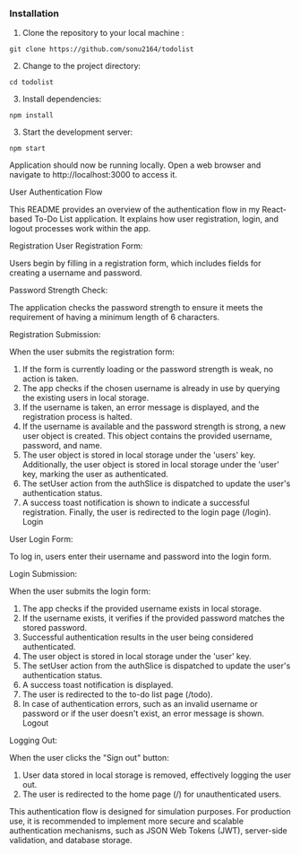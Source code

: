 ### Installation

1. Clone the repository to your local machine :

```
git clone https://github.com/sonu2164/todolist

```
2. Change to the project directory:
```
cd todolist
```

3. Install dependencies:

```
npm install
```

3. Start the development server:

```
npm start
```


 Application should now be running locally. Open a web browser and navigate to http://localhost:3000 to access it.


User Authentication Flow

This README provides an overview of the authentication flow in my React-based To-Do List application. It explains how user registration, login, and logout processes work within the app.

Registration
User Registration Form:

Users begin by filling in a registration form, which includes fields for creating a username and password.

Password Strength Check:

The application checks the password strength to ensure it meets the requirement of having a minimum length of 6 characters.

Registration Submission:

When the user submits the registration form:

1. If the form is currently loading or the password strength is weak, no action is taken.
2. The app checks if the chosen username is already in use by querying the existing users in local storage.
3. If the username is taken, an error message is displayed, and the registration process is halted.
4. If the username is available and the password strength is strong, a new user object is created. This object contains the provided username, password, and name.
5. The user object is stored in local storage under the 'users' key.
Additionally, the user object is stored in local storage under the 'user' key, marking the user as authenticated.
6. The setUser action from the authSlice is dispatched to update the user's authentication status.
7. A success toast notification is shown to indicate a successful registration.
Finally, the user is redirected to the login page (/login).
Login

User Login Form:

To log in, users enter their username and password into the login form.

Login Submission:

When the user submits the login form:

1. The app checks if the provided username exists in local storage.
2. If the username exists, it verifies if the provided password matches the stored password.
3. Successful authentication results in the user being considered authenticated.
4. The user object is stored in local storage under the 'user' key.
5. The setUser action from the authSlice is dispatched to update the user's authentication status.
6. A success toast notification is displayed.
7. The user is redirected to the to-do list page (/todo).
8. In case of authentication errors, such as an invalid username or password or if the user doesn't exist, an error message is shown.
Logout

Logging Out:

When the user clicks the "Sign out" button:

1. User data stored in local storage is removed, effectively logging the user out.
2. The user is redirected to the home page (/) for unauthenticated users.


This authentication flow is designed for simulation purposes. For production use, it is recommended to implement more secure and scalable authentication mechanisms, such as JSON Web Tokens (JWT), server-side validation, and database storage.

